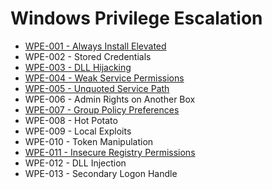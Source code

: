# Windows Privilege Escalation

* [WPE-001 - Always Install Elevated](https://pentestlab.blog/2017/02/28/always-install-elevated/)
* WPE-002 - Stored Credentials
* [WPE-003 - DLL Hijacking](https://pentestlab.blog/2017/03/27/dll-hijacking/)
* [WPE-004 - Weak Service Permissions](https://pentestlab.blog/2017/03/30/weak-service-permissions/)
* [WPE-005 - Unquoted Service Path](https://pentestlab.blog/2017/03/09/unquoted-service-path/)
* WPE-006 - Admin Rights on Another Box
* [WPE-007 - Group Policy Preferences](https://pentestlab.blog/2017/03/20/group-policy-preferences/)
* WPE-008 - Hot Potato
* WPE-009 - Local Exploits
* WPE-010 - Token Manipulation
* [WPE-011 - Insecure Registry Permissions](https://pentestlab.blog/2017/03/31/insecure-registry-permissions/)
* WPE-012 - DLL Injection
* WPE-013 - Secondary Logon Handle
